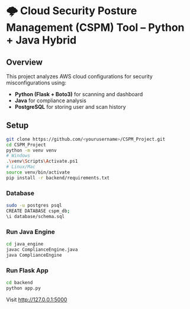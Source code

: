 # 🌩️ Cloud Security Posture Management (CSPM) Tool – Python + Java Hybrid

## Overview
This project analyzes AWS cloud configurations for security misconfigurations using:
- **Python (Flask + Boto3)** for scanning and dashboard
- **Java** for compliance analysis
- **PostgreSQL** for storing user and scan history

## Setup
```bash
git clone https://github.com/<yourusername>/CSPM_Project.git
cd CSPM_Project
python -m venv venv
# Windows
.\venv\Scripts\Activate.ps1
# Linux/Mac
source venv/bin/activate
pip install -r backend/requirements.txt
```

### Database
```bash
sudo -u postgres psql
CREATE DATABASE cspm_db;
\i database/schema.sql
```

### Run Java Engine
```bash
cd java_engine
javac ComplianceEngine.java
java ComplianceEngine
```

### Run Flask App
```bash
cd backend
python app.py
```
Visit http://127.0.0.1:5000
